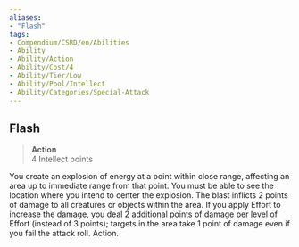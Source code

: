 ```yaml
---
aliases:
- "Flash"
tags:
- Compendium/CSRD/en/Abilities
- Ability
- Ability/Action
- Ability/Cost/4
- Ability/Tier/Low
- Ability/Pool/Intellect
- Ability/Categories/Special-Attack
---
```


  
## Flash  
>**Action**  
>4 Intellect points
  
You create an explosion of energy at a point within close range, affecting an area up to immediate range from that point. You must be able to see the location where you intend to center the explosion. The blast inflicts 2 points of damage to all creatures or objects within the area. If you apply Effort to increase the damage, you deal 2 additional points of damage per level of Effort (instead of 3 points); targets in the area take 1 point of damage even if you fail the attack roll. Action.